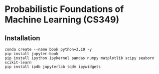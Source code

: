 
# Probabilistic Foundations of Machine Learning (CS349)

## Installation

```
conda create --name book python=3.10 -y
pip install jupyter-book 
pip install ipython ipykernel pandas numpy matplotlib scipy seaborn scikit-learn
pip install ipdb jupyterlab tqdm ipywidgets
```

